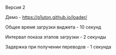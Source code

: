 Версия 2

Демо - https://p1uton.github.io/loader/

Общее время загрузки виджета - 10 секунд

Интервал показа этапов загрузки - 2 секунды

Задержка при получении переводов - 1 секунда
